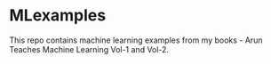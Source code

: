 # MLexamples
This repo contains machine learning examples from my books - Arun Teaches Machine Learning Vol-1 and Vol-2.
